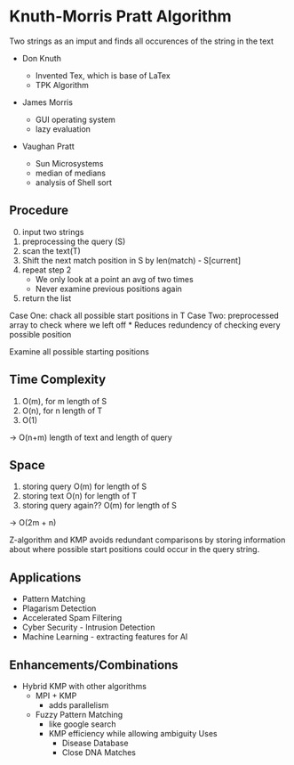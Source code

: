 # Knuth-Morris Pratt Algorithm
Two strings as an imput and finds all occurences of the string in the text

* Don Knuth
    * Invented Tex, which is base of LaTex
    * TPK Algorithm

* James Morris
    * GUI operating system
    * lazy evaluation

* Vaughan Pratt
    * Sun Microsystems
    * median of medians
    * analysis of Shell sort

## Procedure
0. input two strings
1. preprocessing the query (S)
2. scan the text(T)
3. Shift the next match position in S by len(match) - S[current]
4. repeat step 2
    * We only look at a point an avg of two times
    * Never examine previous positions again
5. return the list

Case One: chack all possible start positions in T
Case Two: preprocessed array to check where we left off
    * Reduces redundency of checking every possible position

Examine all possible starting positions

## Time Complexity
1. O(m), for m length of S
2. O(n), for n length of T
3. O(1)

-> O(n+m) length of text and length of query

## Space
1. storing query O(m) for length of S
2. storing text O(n) for length of T
3. storing query again?? O(m) for length of S


-> O(2m + n)

Z-algorithm and KMP avoids redundant comparisons by storing information about where possible start positions could occur in the query string.

## Applications
* Pattern Matching
* Plagarism Detection
* Accelerated Spam Filtering
* Cyber Security - Intrusion Detection
* Machine Learning - extracting features for AI

## Enhancements/Combinations
* Hybrid KMP with other algorithms
    * MPI + KMP
        * adds parallelism
    * Fuzzy Pattern Matching
        * like google search
        * KMP efficiency while allowing ambiguity
        Uses
            * Disease Database
            * Close DNA Matches
